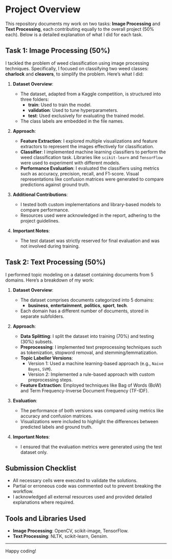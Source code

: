 # Project Overview

This repository documents my work on two tasks: **Image Processing** and **Text Processing**, each contributing equally to the overall project (50% each). Below is a detailed explanation of what I did for each task.

## Task 1: Image Processing (50%)

I tackled the problem of weed classification using image processing techniques. Specifically, I focused on classifying two weed classes: **charlock** and **cleavers**, to simplify the problem. Here’s what I did:

1. **Dataset Overview**:
   - The dataset, adapted from a Kaggle competition, is structured into three folders:
     - **train**: Used to train the model.
     - **validation**: Used to tune hyperparameters.
     - **test**: Used exclusively for evaluating the trained model.
   - The class labels are embedded in the file names.

2. **Approach**:
   - **Feature Extraction**: I explored multiple visualizations and feature extractors to represent the images effectively for classification.
   - **Classifier**: I implemented machine learning classifiers to perform the weed classification task. Libraries like `scikit-learn` and `TensorFlow` were used to experiment with different models.
   - **Performance Evaluation**: I evaluated the classifiers using metrics such as accuracy, precision, recall, and F1-score. Visual representations like confusion matrices were generated to compare predictions against ground truth.

3. **Additional Contributions**:
   - I tested both custom implementations and library-based models to compare performance.
   - Resources used were acknowledged in the report, adhering to the project guidelines.

4. **Important Notes**:
   - The test dataset was strictly reserved for final evaluation and was not involved during training.

## Task 2: Text Processing (50%)

I performed topic modeling on a dataset containing documents from 5 domains. Here’s a breakdown of my work:

1. **Dataset Overview**:
   - The dataset comprises documents categorized into 5 domains:
     - **business**, **entertainment**, **politics**, **sport**, **tech**.
   - Each domain has a different number of documents, stored in separate subfolders.

2. **Approach**:
   - **Data Splitting**: I split the dataset into training (70%) and testing (30%) subsets.
   - **Preprocessing**: I implemented text preprocessing techniques such as tokenization, stopword removal, and stemming/lemmatization.
   - **Topic Labeller Versions**:
     - Version 1: Used a machine learning-based approach (e.g., `Naive Bayes`, `SVM`).
     - Version 2: Implemented a rule-based approach with custom preprocessing steps.
   - **Feature Extraction**: Employed techniques like Bag of Words (BoW) and Term Frequency-Inverse Document Frequency (TF-IDF).

3. **Evaluation**:
   - The performance of both versions was compared using metrics like accuracy and confusion matrices.
   - Visualizations were included to highlight the differences between predicted labels and ground truth.

4. **Important Notes**:
   - I ensured that the evaluation metrics were generated using the test dataset only.

## Submission Checklist

- All necessary cells were executed to validate the solutions.
- Partial or erroneous code was commented out to prevent breaking the workflow.
- I acknowledged all external resources used and provided detailed explanations where required.

## Tools and Libraries Used

- **Image Processing**: OpenCV, scikit-image, TensorFlow.
- **Text Processing**: NLTK, scikit-learn, Gensim.

---

Happy coding!
